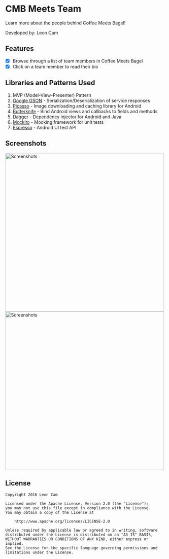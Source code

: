 # CMB Meets Team

Learn more about the people behind Coffee Meets Bagel!

Developed by: Leon Cam

## Features

* [x] Browse through a list of team members in Coffee Meets Bagel
* [x] Click on a team member to read their bio

## Libraries and Patterns Used

1. MVP (Model-View-Presenter) Pattern
2. [Google GSON](https://github.com/google/gson) - Serialization/Deserialization of service responses
3. [Picasso](http://square.github.io/picasso/) - Image downloading and caching library for Android
4. [Butterknife](http://jakewharton.github.io/butterknife/) - Bind Android views and callbacks to fields and methods
5. [Dagger](https://github.com/google/dagger) - Dependency injector for Android and Java
6. [Mockito](https://github.com/mockito/mockito) - Mocking framework for unit tests
7. [Espresso](https://developer.android.com/training/testing/espresso/index.html) - Android UI test API

## Screenshots

<img src='https://imgur.com/C0KelO7' title='Screenshots' width='500px' alt='Screenshots' />
<img src='https://imgur.com/5bwYSEh' title='Screenshots' width='500px' alt='Screenshots' />

## License

    Copyright 2016 Leon Cam

    Licensed under the Apache License, Version 2.0 (the "License");
    you may not use this file except in compliance with the License.
    You may obtain a copy of the License at

        http://www.apache.org/licenses/LICENSE-2.0

    Unless required by applicable law or agreed to in writing, software
    distributed under the License is distributed on an "AS IS" BASIS,
    WITHOUT WARRANTIES OR CONDITIONS OF ANY KIND, either express or implied.
    See the License for the specific language governing permissions and
    limitations under the License.
